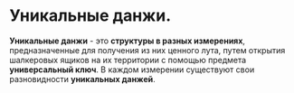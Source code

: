 Уникальные данжи.
=====


**Уникальные данжи** - это **структуры в разных измерениях**, предназначенные для получения из них ценного лута, путем открытия шалкеровых ящиков на их территории с помощью предмета **универсальный ключ**. В каждом измерении существуют свои разновидности **уникальных данжей**.
